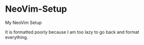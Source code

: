# NeoVim-Setup
My NeoVim Setup

It is formatted poorly because I am too lazy to go back and format everything.
